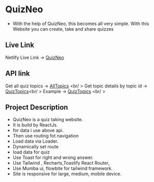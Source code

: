 # QuizNeo
- With the help of QuizNeo, this becomes all very simple. With this Website you can create, take and share quizzes



## Live Link
 Netlify Live Link -> [QuizNeo](https://precious-lollipop-1712a2.netlify.app/)
## API link
Get all quiz topics  -> [AllTopics]( https://openapi.programming-hero.com/api/quiz) <br/ >
Get topic details by topic id -> [QuizTopics]( https://openapi.programming-hero.com/api/quiz/${id})<br/ >
Example -> [QuizTopics]( https://openapi.programming-hero.com/api/quiz/1) <br/ >


## Project Description
- QuizNeo  is a quiz taking website.<br />
- It is build by ReactJs.<br />
- for data i use above api.<br />
- Then use routing fot navigation<br />
- Load data via Loader.<br />
- Dynamically set route<br />
- load data for quiz<br />
- Use Toast for right and wrong answer.<br />
- Use Tailwind , Recharts,Toastify React Router,<br />
- Use Mumba ui, flowbite for tailwind framework.<br />
- Site is responsive for large, medium, mobile device.<br />